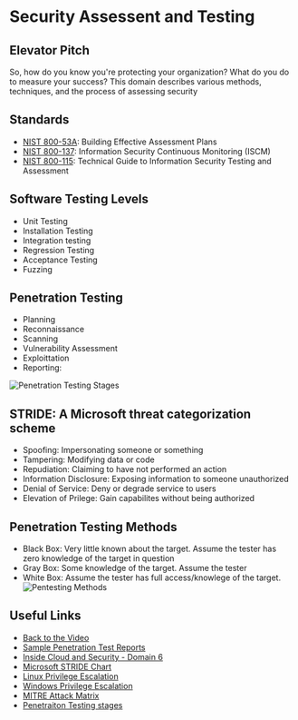# Security Assessent and Testing

## Elevator Pitch
So, how do you know you're protecting your organization? What do you do to measure your success? This domain describes various methods, techniques, and the process of assessing security 

## Standards
- [NIST 800-53A](https://csrc.nist.gov/publications/detail/sp/800-53a/rev-4/final): Building Effective Assessment Plans
- [NIST 800-137](https://csrc.nist.gov/publications/detail/sp/800-137/final): Information Security Continuous Monitoring (ISCM)
- [NIST 800-115](https://csrc.nist.gov/publications/detail/sp/800-115/final): Technical Guide to Information Security Testing and Assessment

## Software Testing Levels
- Unit Testing
- Installation Testing
- Integration testing
- Regression Testing
- Acceptance Testing
- Fuzzing

## Penetration Testing 
- Planning
- Reconnaissance
- Scanning
- Vulnerability Assessment
- Exploittation
- Reporting: 

![Penetration Testing Stages](https://securetriad.io/wp-content/uploads/2021/06/penetration-testing-stags.png)

## STRIDE: A Microsoft threat categorization scheme
- Spoofing: Impersonating someone or something
- Tampering: Modifying data or code
- Repudiation: Claiming to have not performed an action
- Information Disclosure: Exposing information to someone unauthorized
- Denial of Service: Deny or degrade service to users
- Elevation of Prilege: Gain capabilites without being authorized

## Penetration Testing Methods
- Black Box: Very little known about the target. Assume the tester has zero knowledge of the target in question
- Gray Box: Some knowledge of the target. Assume the tester 
- White Box: Assume the tester has full access/knowlege of the target.
![Pentesting Methods](https://securetriad.io/wp-content/uploads/2021/06/penetration-testing-methods.png)

## Useful Links

- [Back to the Video]()
- [Sample Penetration Test Reports](https://github.com/juliocesarfort/public-pentesting-reports)
- [Inside Cloud and Security - Domain 6](https://www.youtube.com/watch?v=mBtoq_ruGtI)
- [Microsoft STRIDE Chart](https://www.microsoft.com/security/blog/2007/09/11/stride-chart/)
- [Linux Privilege Escalation](https://blog.g0tmi1k.com/2011/08/basic-linux-privilege-escalation/)
- [Windows Privilege Escalation](https://sushant747.gitbooks.io/total-oscp-guide/content/privilege_escalation_windows.html)
- [MITRE Attack Matrix](https://attack.mitre.org/)
- [Penetraiton Testing stages](https://securetriad.io/penetration-testing/)

